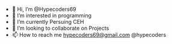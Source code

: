 - 👋 Hi, I’m @Hypecoders69
- 👀 I’m interested in programming 
- 🌱 I’m currently Persuing CEH
- 💞️ I’m looking to collaborate on Projects
- 📫 How to reach me hypecoders69@gmail.com @hypecoders

<!---
Hypecoders69/Hypecoders69 is a ✨ special ✨ repository because its `README.md` (this file) appears on your GitHub profile.
You can click the Preview link to take a look at your changes.
--->
